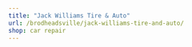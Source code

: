 ```yaml
---
title: "Jack Williams Tire & Auto"
url: /brodheadsville/jack-williams-tire-and-auto/
shop: car repair
---
```

